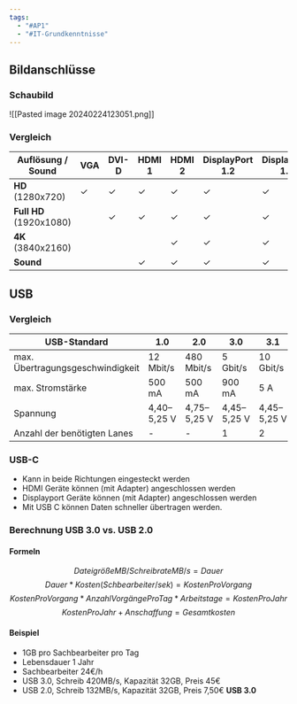 ```yaml
---
tags:
  - "#AP1"
  - "#IT-Grundkenntnisse"
---
```

## Bildanschlüsse
### Schaubild
![[Pasted image 20240224123051.png]]
### Vergleich
|**Auflösung / Sound**|**VGA**|**DVI-D**|**HDMI 1**|**HDMI 2**|**DisplayPort 1.2**|**DisplayPort 1.3**|
|---|---|---|---|---|---|---|
|**HD** (1280x720) |&check; |&check; |&check; |&check; |&check; |&check; |
|**Full HD** (1920x1080)| |&check; |&check; |&check; |&check; |&check; |
|**4K** (3840x2160)| | | |&check; |&check; |&check; |
|**Sound**| | |&check; |&check; |&check; |&check; |
## USB 
### Vergleich 

| USB-Standard | **1.0  <br>** | **2.0  <br>** | **3.0  <br>** | **3.1** | **3.2** | **4.0** |
| ---- | ---- | ---- | ---- | ---- | ---- | ---- |
| max. Übertragungsgeschwindigkeit | 12 Mbit/s | 480 Mbit/s | 5 Gbit/s | 10 Gbit/s | 20 Gbit/s | 40 Gbit/s |
| max. Stromstärke | 500 mA | 500 mA | 900 mA | 5 A | 5 A | 5 A |
| Spannung | 4,40–5,25 V | 4,75–5,25 V | 4,45–5,25 V | 4,45–5,25 V | 4,45–5,25 V |  |
| Anzahl der benötigten Lanes | - | - | 1 | 2 | 2 | ? |
		
### USB-C
+ Kann in beide Richtungen eingesteckt werden 
+ HDMI Geräte können (mit Adapter) angeschlossen werden
+ Displayport Geräte können (mit Adapter) angeschlossen werden 
+ Mit USB C können Daten schneller übertragen werden.

### Berechnung USB 3.0 vs. USB 2.0
#### Formeln
$$ DateigrößeMB / SchreibrateMB/s = Dauer$$$$Dauer*Kosten(Schbearbeiter/sek) = KostenProVorgang$$
$$KostenProVorgang * AnzahlVorgängeProTag*Arbeitstage = KostenProJahr$$
$$KostenProJahr + Anschaffung = Gesamtkosten$$
#### Beispiel
+ 1GB pro Sachbearbeiter pro Tag
+ Lebensdauer 1 Jahr
+ Sachbearbeiter 24€/h
+ USB 3.0, Schreib 420MB/s, Kapazität 32GB, Preis 45€
+ USB 2.0, Schreib 132MB/s, Kapazität 32GB, Preis 7,50€
**USB 3.0**